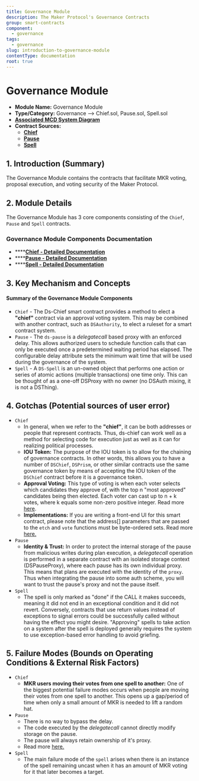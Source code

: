 ```yaml
---
title: Governance Module
description: The Maker Protocol's Governance Contracts
group: smart-contracts
component:
  - governance
tags:
  - governance
slug: introduction-to-governance-module
contentType: documentation
root: true
---
```


# Governance Module

* **Module Name:** Governance Module
* **Type/Category:** Governance —&gt; Chief.sol, Pause.sol, Spell.sol
* [**Associated MCD System Diagram**](https://github.com/makerdao/dss/wiki)
* **Contract Sources:**
  * [**Chief**](https://github.com/dapphub/ds-chief/blob/master/src/chief.sol)
  * [**Pause**](https://github.com/dapphub/ds-pause/blob/master/src/pause.sol)
  * [**Spell**](https://github.com/dapphub/ds-spell/blob/master/src/spell.sol)

## 1. Introduction \(Summary\)

The Governance Module contains the contracts that facilitate MKR voting, proposal execution, and voting security of the Maker Protocol.

## 2. Module Details

The Governance Module has 3 core components consisting of the `Chief`, `Pause` and `Spell` contracts.

### Governance Module Components Documentation

* \*\*\*\*[**Chief - Detailed Documentation**](https://docs.makerdao.com/smart-contract-modules/governance-module/chief-detailed-documentation)
* \*\*\*\*[**Pause - Detailed Documentation**](https://docs.makerdao.com/smart-contract-modules/governance-module/pause-detailed-documentation)
* \*\*\*\*[**Spell - Detailed Documentation**](https://docs.makerdao.com/smart-contract-modules/governance-module/spell-detailed-documentation)

## 3. Key Mechanism and Concepts

#### Summary of the Governance **Module Components**

* `Chief` - The Ds-Chief smart contract provides a method to elect a **"chief"** contract via an approval voting system. This may be combined with another contract, such as `DSAuthority`, to elect a ruleset for a smart contract system.
* `Pause` - The `ds-pause` is a _delegatecall_ based proxy with an enforced delay. This allows authorized users to schedule function calls that can only be executed once a predetermined waiting period has elapsed. The configurable delay attribute sets the minimum wait time that will be used during the governance of the system.
* `Spell` - A `DS-Spell` is an un-owned object that performs one action or series of atomic actions \(multiple transactions\) one time only. This can be thought of as a one-off DSProxy with no owner \(no DSAuth mixing, it is not a DSThing\).

## 4. Gotchas \(Potential sources of user error\)

* `Chief`
  * In general, when we refer to the **"chief"**, it can be both addresses or people that represent contracts. Thus, ds-chief can work well as a method for selecting code for execution just as well as it can for realizing political processes.
  * **IOU Token:** The purpose of the IOU token is to allow for the chaining of governance contracts. In other words, this allows you to have a number of `DSChief`, `DSPrism`, or other similar contracts use the same governance token by means of accepting the IOU token of the `DSChief` contract before it is a governance token.
  * **Approval Voting:** This type of voting is when each voter selects which candidates they approve of, with the top n "most approved" candidates being then elected. Each voter can cast up to n + k votes, where k equals some non-zero positive integer. Read more [here](https://docs.makerdao.com/smart-contract-modules/governance-module/chief-detailed-documentation#approval-voting).
  * **Implementations:** If you are writing a front-end UI for this smart contract, please note that the address\[\] parameters that are passed to the `etch` and `vote` functions must be byte-ordered sets. Read more [here.](https://docs.makerdao.com/smart-contract-modules/governance-module/chief-detailed-documentation#implementations)
* `Pause`
  * **Identity & Trust:** In order to protect the internal storage of the pause from malicious writes during plan execution, a _delegatecall_ operation is performed in a separate contract with an isolated storage context \(DSPauseProxy\), where each pause has its own individual proxy. This means that plans are executed with the identity of the `proxy`. Thus when integrating the pause into some auth scheme, you will want to trust the pause's proxy and not the pause itself.
* `Spell`
  * The spell is only marked as "done" if the CALL it makes succeeds, meaning it did not end in an exceptional condition and it did not revert. Conversely, contracts that use return values instead of exceptions to signal errors could be successfully called without having the effect you might desire. "Approving" spells to take action on a system after the spell is deployed generally requires the system to use exception-based error handling to avoid griefing.

## 5. Failure Modes \(Bounds on Operating Conditions & External Risk Factors\)

* `Chief`
  * **MKR users moving their votes from one spell to another:** One of the biggest potential failure modes occurs when people are moving their votes from one spell to another. This opens up a gap/period of time when only a small amount of MKR is needed to lift a random hat.
* `Pause`
  * There is no way to bypass the delay.
  * The code executed by the _delegatecall_ cannot directly modify storage on the pause.
  * The pause will always retain ownership of it's proxy.
  * Read more [here.](https://docs.makerdao.com/smart-contract-modules/governance-module/pause-detailed-documentation#5-failure-modes-bounds-on-operating-conditions-and-external-risk-factors)
* `Spell`
  * The main failure mode of the `spell` arises when there is an instance of the spell remaining uncast when it has an amount of MKR voting for it that later becomes a target.

